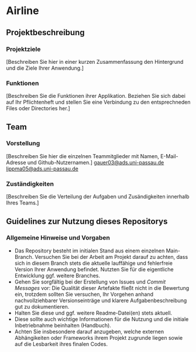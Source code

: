 # Airline

## Projektbeschreibung

### Projektziele

[Beschreiben Sie hier in einer kurzen Zusammenfassung den Hintergrund und die Ziele Ihrer Anwendung.]

### Funktionen

[Beschreiben Sie die Funktionen ihrer Applikation. Beziehen Sie sich dabei auf Ihr Pflichtenheft und stellen Sie eine Verbindung zu den entsprechneden Files oder Directories her.]


## Team

### Vorstellung

[Beschreiben Sie hier die einzelnen Teammitglieder mit Namen, E-Mail-Adresse und Github-Nutzernamen.]
gauer03@ads.uni-passau.de
lippma05@ads.uni-passau.de
### Zuständigkeiten

[Beschreiben Sie die Verteilung der Aufgaben und Zusändigkeiten innerhalb Ihres Teams.]

## Guidelines zur Nutzung dieses Repositorys

### Allgemeine Hinweise und Vorgaben

* Das Repository besteht im initialen Stand aus einem einzelnen Main-Branch. Versuchen Sie bei der Arbeit am Projekt darauf zu achten, dass sich in diesem Branch stets die aktuelle lauffähige und fehlerfreie Version Ihrer Anwendung befindet. Nutzten Sie für die eigentliche Entwicklung ggf. weitere Branches.
* Gehen Sie sorgfältig bei der Erstellung von Issues und *Commit Messages* vor: Die Qualität dieser Artefakte fließt nicht in die Bewertung ein, trotzdem sollten Sie versuchen, Ihr Vorgehen anhand nachvollziehbarer Versionseinträge und klarere Aufgabenbeschreibung gut zu dokumentieren.
* Halten Sie diese und ggf. weitere Readme-Datei(en) stets aktuell.
* Diese sollte auch wichtige Informationen für die Nutzung und die initiale Inbetriebnahme beinhalten (Handbuch).
* Achten Sie insbesondere darauf anzugeben, welche externen Abhängikeiten oder Frameworks ihrem Projekt zugrunde liegen sowie auf die Lesbarkeit ihres finalen Codes.
